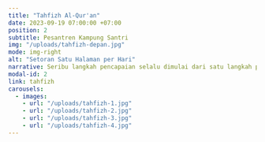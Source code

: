 ```yaml
---
title: "Tahfizh Al-Qur'an"
date: 2023-09-19 07:00:00 +07:00
position: 2
subtitle: Pesantren Kampung Santri
img: "/uploads/tahfizh-depan.jpg"
mode: img-right
alt: "Setoran Satu Halaman per Hari"
narrative: Seribu langkah pencapaian selalu dimulai dari satu langkah pertama dan dibangun dengan langkah-langkah selanjutnya, satu demi satu.
modal-id: 2
link: tahfizh
carousels:
  - images:
    - url: "/uploads/tahfizh-1.jpg"
    - url: "/uploads/tahfizh-2.jpg"
    - url: "/uploads/tahfizh-3.jpg"
    - url: "/uploads/tahfizh-4.jpg"
---
```

